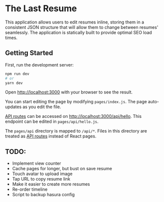 # The Last Resume

This application allows users to edit resumes inline, storing them in a consistent JSON structure that will allow them to change between resumes' seamlessly. The application is statically built to provide optimal SEO load times.

## Getting Started

First, run the development server:

```bash
npm run dev
# or
yarn dev
```

Open [http://localhost:3000](http://localhost:3000) with your browser to see the result.

You can start editing the page by modifying `pages/index.js`. The page auto-updates as you edit the file.

[API routes](https://nextjs.org/docs/api-routes/introduction) can be accessed on [http://localhost:3000/api/hello](http://localhost:3000/api/hello). This endpoint can be edited in `pages/api/hello.js`.

The `pages/api` directory is mapped to `/api/*`. Files in this directory are treated as [API routes](https://nextjs.org/docs/api-routes/introduction) instead of React pages.


## TODO:
* Implement view counter
* Cache pages for longer, but bust on save resume
* Touch avatar to upload image
* Tap URL to copy resume link
* Make it easier to create more resumes
* Re-order timeline
* Script to backup hasura config